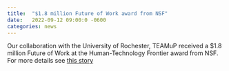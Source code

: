 ```yaml
---
title:  "$1.8 million Future of Work award from NSF"
date:   2022-09-12 09:00:0 -0600
categories: news 
---
```

 
Our collaboration with the University of Rochester, TEAMuP received a $1.8 million Future of Work at the Human-Technology Frontier award from NSF. For more details see [this story](https://www.mccormick.northwestern.edu/computer-science/news-events/news/articles/2022/connecting-deep-learning-developers-with-sound-artists.html)



